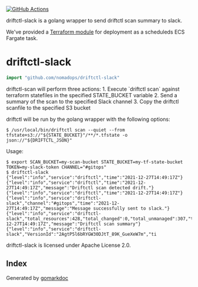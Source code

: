 <!-- Code generated by gomarkdoc. DO NOT EDIT -->

[![GitHub Actions](https://github.com/nomadops/driftctl-slack/actions/workflows/ci.yml/badge.svg?branch=main)](https://github.com/nomadops/driftctl-slack/actions/workflows/ci.yml)

driftctl-slack is a golang wrapper to send driftctl scan summary to slack.

We've provided a [Terraform module](https://github.com/nomadops/terraform-aws-driftctl-slack) for deployment as a scheduleds ECS Fargate task. 


# driftctl\-slack

```go
import "github.com/nomadops/driftctl-slack"
```

driftctl\-scan will perform three actions: 1\. Execute \`driftctl scan\` against terraform statefiles in the specified STATE\_BUCKET variable 2\. Send a summary of the scan to the specified Slack channel 3\. Copy the driftctl scanfile to the specified S3 bucket

driftctl will be run by the golang wrapper with the following options:

```
$ /usr/local/bin/driftctl scan --quiet --from tfstate+s3://"${STATE_BUCKET}"/**/*.tfstate -o json://"${DRIFTCTL_JSON}"
```

Usage:

```
$ export SCAN_BUCKET=my-scan-bucket STATE_BUCKET=my-tf-state-bucket TOKEN=my-slack-token CHANNEL="#gitops"
$ driftctl-slack
{"level":"info","service":"driftctl","time":"2021-12-27T14:49:17Z"}
{"level":"info","service":"driftctl","time":"2021-12-27T14:49:17Z","message":"Driftctl scan detected drift."}
{"level":"info","service":"driftctl","time":"2021-12-27T14:49:17Z"}
{"level":"info","service":"driftctl-slack","channel":"#gitops","time":"2021-12-27T14:49:17Z","message":"Message successfully sent to slack."}
{"level":"info","service":"driftctl-slack","total_resources":428,"total_changed":0,"total_unmanaged":307,"total_missing":7,"total_managed":114,"time":"2021-12-27T14:49:17Z","message":"Driftctl scan summary"}
{"level":"info","service":"driftctl-slack","VersionId":"2AgtP5l6bRYGW30DJtT_89K_GueXeW7m","ti
```

driftctl\-slack is licensed under Apache License 2\.0\.

## Index





Generated by [gomarkdoc](<https://github.com/princjef/gomarkdoc>)
